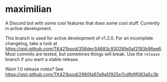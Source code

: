 # maximilian

A Discord bot with some cool features that does some cool stuff.
Currently in active development.

This branch is used for active development of v1.2.0.
For an incomplete changelog, take a look at https://gist.github.com/TK421bsod/356dec54683c93026fe0af2193b96ee6.
Most commits are tested, but sometimes things will break.
Use the `release` branch if you want a stable release.

Want 1.0 release notes?
See https://gist.github.com/TK421bsod/2980fa67a9a5f925e7cdfb9f083a5c3b
